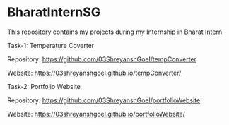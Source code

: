 # BharatInternSG
This repository contains my projects during my Internship in Bharat Intern 


Task-1: Temperature Coverter

Repository: https://github.com/03ShreyanshGoel/tempConverter
        
Website: https://03shreyanshgoel.github.io/tempConverter/


Task-2: Portfolio Website 

Repository: https://github.com/03ShreyanshGoel/portfolioWebsite
        
Website: https://03shreyanshgoel.github.io/portfolioWebsite/
